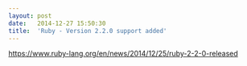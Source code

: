 ```yaml
---
layout:	post
date:	2014-12-27 15:50:30
title:	'Ruby - Version 2.2.0 support added'
---
```


https://www.ruby-lang.org/en/news/2014/12/25/ruby-2-2-0-released
